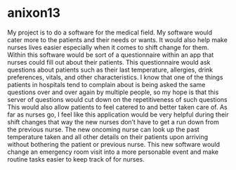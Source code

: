 # anixon13
My project is to do a software for the medical field. My software would cater more to the patients and their needs or wants. It would also help make nurses lives easier especially when it comes to shift change for them.
Within this software would be sort of a questionnaire within an app that nurses could fill out about their patients. This questionnaire would ask questions about patients such as their last temperature, allergies, drink preferences, vitals, and other characteristics. I know that one of the things patients in hospitals tend to complain about is being asked the same questions over and over again by multiple people, so my hope is that this server of questions would cut down on the repetitiveness of such questions This would also allow patients to feel catered to and better taken care of.
As far as nurses go, I feel like this application would be very helpful during their shift changes that way the new nurses don’t have to get a run down from the previous nurse. The new oncoming nurse can look up the past temperature taken and all other details on their patients upon arriving without bothering the patient or previous nurse.  This new software would change an emergency room visit into a more personable event and make routine tasks easier to keep track of for nurses. 

